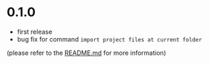 # 0.1.0
- first release
- bug fix for command `import project files at current folder`

(please refer to the [README.md](https://github.com/tshrpl/ProjectAndWorkspaceManagement#commands)
for more information)